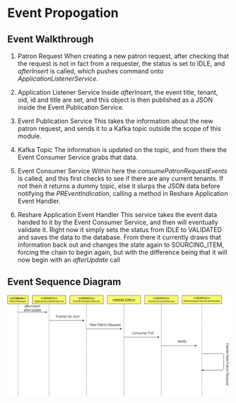 # Event Propogation

## Event Walkthrough


1. Patron Request
			When creating a new patron request, after checking that the request is not in fact from a requester, the status is set to IDLE, and *afterInsert* is called, which pushes command onto *ApplicationListenerService*.
			
2. Application Listener Service
			Inside *afterInsert*, the event title, tenant, oid, id and title are set, and this object is then published as a JSON  inside the Event Publication Service.
			
3. Event Publication Service
			This takes the information about the new patron request, and sends it to a Kafka topic outside the scope of this module.
			
4. Kafka Topic
			The information is updated on the topic, and from there the Event Consumer Service grabs that data.
			
5. Event Consumer Service
			Within here the *consumePatronRequestEvents* is called, and this first checks to see if there are any current tenants. If not then it returns a dummy topic, else it slurps the JSON data before notifying the *PREventIndication*, calling a method in Reshare Application Event Handler.
					
6. Reshare Application Event Handler
			This service takes the event data handed to it by the Event Consumer Service, and then will eventually validate it. Right now it simply sets the status from IDLE to VALIDATED and saves the data to the database. From there it currently draws that information back out and changes the state again to SOURCING_ITEM, forcing the chain to begin again, but with the difference being that it will now begin with an *afterUpdate* call

## Event Sequence Diagram

![Sequence Diagram](sequencediag.jpg)
